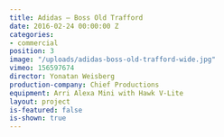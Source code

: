 ```yaml
---
title: Adidas — Boss Old Trafford
date: 2016-02-24 00:00:00 Z
categories:
- commercial
position: 3
image: "/uploads/adidas-boss-old-trafford-wide.jpg"
vimeo: 156597674
director: Yonatan Weisberg
production-company: Chief Productions
equipment: Arri Alexa Mini with Hawk V-Lite
layout: project
is-featured: false
is-shown: true
---
```


